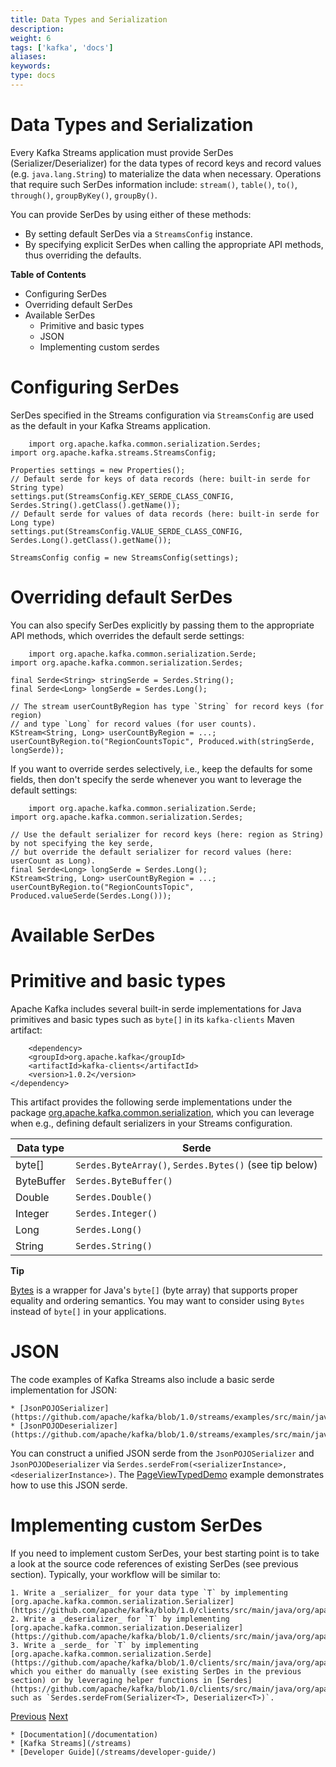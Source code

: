 ```yaml
---
title: Data Types and Serialization
description: 
weight: 6
tags: ['kafka', 'docs']
aliases: 
keywords: 
type: docs
---
```


# Data Types and Serialization

Every Kafka Streams application must provide SerDes (Serializer/Deserializer) for the data types of record keys and record values (e.g. `java.lang.String`) to materialize the data when necessary. Operations that require such SerDes information include: `stream()`, `table()`, `to()`, `through()`, `groupByKey()`, `groupBy()`.

You can provide SerDes by using either of these methods:

  * By setting default SerDes via a `StreamsConfig` instance.
  * By specifying explicit SerDes when calling the appropriate API methods, thus overriding the defaults.



**Table of Contents**

  * Configuring SerDes
  * Overriding default SerDes
  * Available SerDes
    * Primitive and basic types
    * JSON
    * Implementing custom serdes

# Configuring SerDes

SerDes specified in the Streams configuration via `StreamsConfig` are used as the default in your Kafka Streams application.
    
        import org.apache.kafka.common.serialization.Serdes;
    import org.apache.kafka.streams.StreamsConfig;
    
    Properties settings = new Properties();
    // Default serde for keys of data records (here: built-in serde for String type)
    settings.put(StreamsConfig.KEY_SERDE_CLASS_CONFIG, Serdes.String().getClass().getName());
    // Default serde for values of data records (here: built-in serde for Long type)
    settings.put(StreamsConfig.VALUE_SERDE_CLASS_CONFIG, Serdes.Long().getClass().getName());
    
    StreamsConfig config = new StreamsConfig(settings);
    

# Overriding default SerDes

You can also specify SerDes explicitly by passing them to the appropriate API methods, which overrides the default serde settings:
    
        import org.apache.kafka.common.serialization.Serde;
    import org.apache.kafka.common.serialization.Serdes;
    
    final Serde<String> stringSerde = Serdes.String();
    final Serde<Long> longSerde = Serdes.Long();
    
    // The stream userCountByRegion has type `String` for record keys (for region)
    // and type `Long` for record values (for user counts).
    KStream<String, Long> userCountByRegion = ...;
    userCountByRegion.to("RegionCountsTopic", Produced.with(stringSerde, longSerde));
    

If you want to override serdes selectively, i.e., keep the defaults for some fields, then don't specify the serde whenever you want to leverage the default settings:
    
        import org.apache.kafka.common.serialization.Serde;
    import org.apache.kafka.common.serialization.Serdes;
    
    // Use the default serializer for record keys (here: region as String) by not specifying the key serde,
    // but override the default serializer for record values (here: userCount as Long).
    final Serde<Long> longSerde = Serdes.Long();
    KStream<String, Long> userCountByRegion = ...;
    userCountByRegion.to("RegionCountsTopic", Produced.valueSerde(Serdes.Long()));
    

# Available SerDes

# Primitive and basic types

Apache Kafka includes several built-in serde implementations for Java primitives and basic types such as `byte[]` in its `kafka-clients` Maven artifact:
    
        <dependency>
        <groupId>org.apache.kafka</groupId>
        <artifactId>kafka-clients</artifactId>
        <version>1.0.2</version>
    </dependency>
    

This artifact provides the following serde implementations under the package [org.apache.kafka.common.serialization](https://github.com/apache/kafka/blob/1.0/clients/src/main/java/org/apache/kafka/common/serialization), which you can leverage when e.g., defining default serializers in your Streams configuration.

Data type | Serde  
---|---  
byte[] | `Serdes.ByteArray()`, `Serdes.Bytes()` (see tip below)  
ByteBuffer | `Serdes.ByteBuffer()`  
Double | `Serdes.Double()`  
Integer | `Serdes.Integer()`  
Long | `Serdes.Long()`  
String | `Serdes.String()`  
  
**Tip**

[Bytes](https://github.com/apache/kafka/blob/1.0/clients/src/main/java/org/apache/kafka/common/utils/Bytes.java) is a wrapper for Java's `byte[]` (byte array) that supports proper equality and ordering semantics. You may want to consider using `Bytes` instead of `byte[]` in your applications.

# JSON

The code examples of Kafka Streams also include a basic serde implementation for JSON:

    * [JsonPOJOSerializer](https://github.com/apache/kafka/blob/1.0/streams/examples/src/main/java/org/apache/kafka/streams/examples/pageview/JsonPOJOSerializer.java)
    * [JsonPOJODeserializer](https://github.com/apache/kafka/blob/1.0/streams/examples/src/main/java/org/apache/kafka/streams/examples/pageview/JsonPOJODeserializer.java)

You can construct a unified JSON serde from the `JsonPOJOSerializer` and `JsonPOJODeserializer` via `Serdes.serdeFrom(<serializerInstance>, <deserializerInstance>)`. The [PageViewTypedDemo](https://github.com/apache/kafka/blob/1.0/streams/examples/src/main/java/org/apache/kafka/streams/examples/pageview/PageViewTypedDemo.java) example demonstrates how to use this JSON serde.

# Implementing custom SerDes

If you need to implement custom SerDes, your best starting point is to take a look at the source code references of existing SerDes (see previous section). Typically, your workflow will be similar to:

    1. Write a _serializer_ for your data type `T` by implementing [org.apache.kafka.common.serialization.Serializer](https://github.com/apache/kafka/blob/1.0/clients/src/main/java/org/apache/kafka/common/serialization/Serializer.java).
    2. Write a _deserializer_ for `T` by implementing [org.apache.kafka.common.serialization.Deserializer](https://github.com/apache/kafka/blob/1.0/clients/src/main/java/org/apache/kafka/common/serialization/Deserializer.java).
    3. Write a _serde_ for `T` by implementing [org.apache.kafka.common.serialization.Serde](https://github.com/apache/kafka/blob/1.0/clients/src/main/java/org/apache/kafka/common/serialization/Serde.java), which you either do manually (see existing SerDes in the previous section) or by leveraging helper functions in [Serdes](https://github.com/apache/kafka/blob/1.0/clients/src/main/java/org/apache/kafka/common/serialization/Serdes.java) such as `Serdes.serdeFrom(Serializer<T>, Deserializer<T>)`.

[Previous](/10/streams/developer-guide/processor-api) [Next](/10/streams/developer-guide/interactive-queries)

    * [Documentation](/documentation)
    * [Kafka Streams](/streams)
    * [Developer Guide](/streams/developer-guide/)
